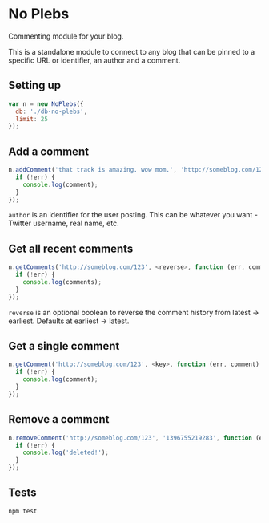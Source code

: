 # No Plebs

Commenting module for your blog.

This is a standalone module to connect to any blog that can be pinned to a specific URL or identifier, an author and a comment.

## Setting up

```js
var n = new NoPlebs({
  db: './db-no-plebs',
  limit: 25
});
```

## Add a comment

```js
n.addComment('that track is amazing. wow mom.', 'http://someblog.com/123', <author>, function (err, comment) {
  if (!err) {
    console.log(comment);
  }
});
```

`author` is an identifier for the user posting. This can be whatever you want - Twitter username, real name, etc.

## Get all recent comments

```js
n.getComments('http://someblog.com/123', <reverse>, function (err, comments) {
  if (!err) {
    console.log(comments);
  }
});
```

`reverse` is an optional boolean to reverse the comment history from latest -> earliest. Defaults at earliest -> latest.

## Get a single comment

```js
n.getComment('http://someblog.com/123', <key>, function (err, comment) {
  if (!err) {
    console.log(comment);
  }
});
```

## Remove a comment

```js
n.removeComment('http://someblog.com/123', '1396755219283', function (err, status) {
  if (!err) {
    console.log('deleted!');
  }
});
```

## Tests

    npm test
